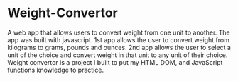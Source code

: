 # Weight-Convertor
A web app that allows users to convert weight from one unit to another. The app was built with javascript. 
1st app allows the user to convert weight from kilograms to grams, pounds and ounces.
2nd app allows the user to select a unit of the choice and convert weight in that unit to any unit of their choice.
Weight convertor is a project I built to put my HTML DOM, and JavaScript functions knowledge to practice.
